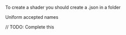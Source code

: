 To create a shader you should create a <name>.json in a folder

Uniform accepted names

// TODO: Complete this
